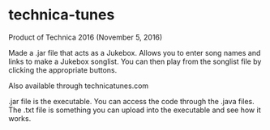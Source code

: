 # technica-tunes
Product of Technica 2016 (November 5, 2016)

Made a .jar file that acts as a Jukebox. Allows you to enter song names and links to make a Jukebox songlist. You can then play from the songlist file by clicking the appropriate buttons.

Also available through technicatunes.com

.jar file is the executable. You can access the code through the .java files. The .txt file is something you can upload into the executable and see how it works.
